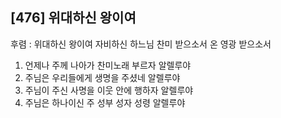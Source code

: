 ## [476] 위대하신 왕이여

후렴 : 위대하신 왕이여 자비하신 하느님 찬미 받으소서 온 영광 받으소서
1) 언제나 주께 나아가 찬미노래 부르자 알렐루야
2) 주님은 우리들에게 생명을 주셨네 알렐루야
3) 주님이 주신 사명을 이웃 안에 행하자 알렐루야
4) 주님은 하나이신 주 성부 성자 성령 알렐루야
